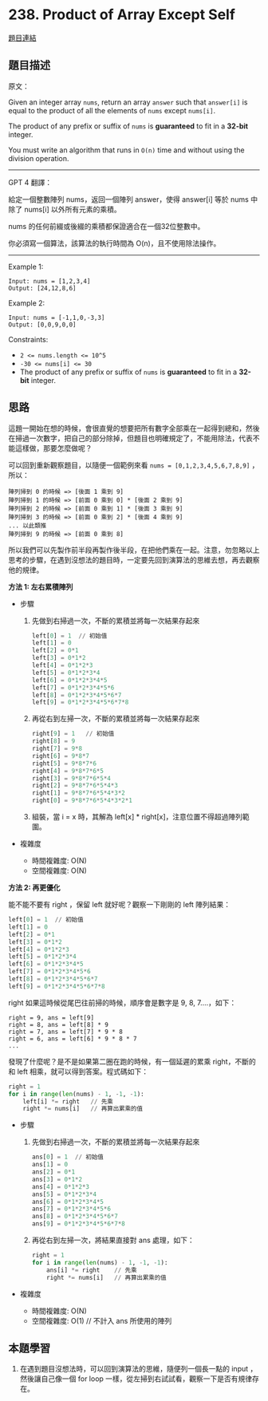 # 238. Product of Array Except Self
[題目連結](https://leetcode.com/problems/product-of-array-except-self/)

## 題目描述
原文：

Given an integer array `nums`, return an array `answer` such that `answer[i]` is equal to the product of all the elements of `nums` except `nums[i]`.

The product of any prefix or suffix of `nums` is **guaranteed** to fit in a **32-bit** integer.

You must write an algorithm that runs in `O(n)` time and without using the division operation.

----

GPT 4 翻譯：

給定一個整數陣列 nums，返回一個陣列 answer，使得 answer[i] 等於 nums 中除了 nums[i] 以外所有元素的乘積。

nums 的任何前綴或後綴的乘積都保證適合在一個32位整數中。

你必須寫一個算法，該算法的執行時間為 O(n)，且不使用除法操作。

----

Example 1:
```
Input: nums = [1,2,3,4]
Output: [24,12,8,6]
```

Example 2:
```
Input: nums = [-1,1,0,-3,3]
Output: [0,0,9,0,0]
```


Constraints:

* `2 <= nums.length <= 10^5`
* `-30 <= nums[i] <= 30`
* The product of any prefix or suffix of `nums` is **guaranteed** to fit in a **32-bit** integer.

## 思路

這題一開始在想的時候，會很直覺的想要把所有數字全部乘在一起得到總和，然後在掃過一次數字，把自己的部分除掉，但題目也明確規定了，不能用除法，代表不能這樣做，那要怎麼做呢？

可以回到重新觀察題目，以隨便一個範例來看 `nums = [0,1,2,3,4,5,6,7,8,9]` ，所以：
```
陣列掃到 0 的時候 => [後面 1 乘到 9]
陣列掃到 1 的時候 => [前面 0 乘到 0] * [後面 2 乘到 9]
陣列掃到 2 的時候 => [前面 0 乘到 1] * [後面 3 乘到 9]
陣列掃到 3 的時候 => [前面 0 乘到 2] * [後面 4 乘到 9]
... 以此類推
陣列掃到 9 的時候 => [前面 0 乘到 8]
```

所以我們可以先製作前半段再製作後半段，在把他們乘在一起。注意，勿忽略以上思考的步驟，在遇到沒想法的題目時，一定要先回到演算法的思維去想，再去觀察他的規律。

**方法 1: 左右累積陣列**

* 步驟
    1. 先做到右掃過一次，不斷的累積並將每一次結果存起來
        ```python
        left[0] = 1  // 初始值
        left[1] = 0
        left[2] = 0*1
        left[3] = 0*1*2
        left[4] = 0*1*2*3
        left[5] = 0*1*2*3*4
        left[6] = 0*1*2*3*4*5
        left[7] = 0*1*2*3*4*5*6
        left[8] = 0*1*2*3*4*5*6*7
        left[9] = 0*1*2*3*4*5*6*7*8
        ```
    2. 再從右到左掃一次，不斷的累積並將每一次結果存起來
        ```python
        right[9] = 1   // 初始值
        right[8] = 9
        right[7] = 9*8
        right[6] = 9*8*7
        right[5] = 9*8*7*6
        right[4] = 9*8*7*6*5
        right[3] = 9*8*7*6*5*4
        right[2] = 9*8*7*6*5*4*3
        right[1] = 9*8*7*6*5*4*3*2
        right[0] = 9*8*7*6*5*4*3*2*1
        ```
    3. 組裝，當 i = x 時，其解為 left[x] * right[x]，注意位置不得超過陣列範圍。

* 複雜度
    * 時間複雜度: O(N)
    * 空間複雜度: O(N)


**方法 2: 再更優化**

能不能不要有 right ，保留 left 就好呢？觀察一下剛剛的 left 陣列結果：

```python
left[0] = 1  // 初始值
left[1] = 0
left[2] = 0*1
left[3] = 0*1*2
left[4] = 0*1*2*3
left[5] = 0*1*2*3*4
left[6] = 0*1*2*3*4*5
left[7] = 0*1*2*3*4*5*6
left[8] = 0*1*2*3*4*5*6*7
left[9] = 0*1*2*3*4*5*6*7*8
```

right 如果這時候從尾巴往前掃的時候，順序會是數字是 9, 8, 7....，如下：
```
right = 9, ans = left[9] 
right = 8, ans = left[8] * 9
right = 7, ans = left[7] * 9 * 8
right = 6, ans = left[6] * 9 * 8 * 7
...
```

發現了什麼呢？是不是如果第二圈在跑的時候，有一個延遲的累乘 right，不斷的和 left 相乘，就可以得到答案。程式碼如下：

```python
right = 1
for i in range(len(nums) - 1, -1, -1):
    left[i] *= right   // 先乘
    right *= nums[i]   // 再算出累乘的值
```

* 步驟
    1. 先做到右掃過一次，不斷的累積並將每一次結果存起來
        ```python
        ans[0] = 1  // 初始值
        ans[1] = 0
        ans[2] = 0*1
        ans[3] = 0*1*2
        ans[4] = 0*1*2*3
        ans[5] = 0*1*2*3*4
        ans[6] = 0*1*2*3*4*5
        ans[7] = 0*1*2*3*4*5*6
        ans[8] = 0*1*2*3*4*5*6*7
        ans[9] = 0*1*2*3*4*5*6*7*8
        ```
    2. 再從右到左掃一次，將結果直接對 ans 處理，如下：
        ```python
        right = 1
        for i in range(len(nums) - 1, -1, -1):
            ans[i] *= right    // 先乘
            right *= nums[i]   // 再算出累乘的值
        ```

* 複雜度
    * 時間複雜度: O(N)
    * 空間複雜度: O(1)   // 不計入 ans 所使用的陣列


## 本題學習
1. 在遇到題目沒想法時，可以回到演算法的思維，隨便列一個長一點的 input ，然後讓自己像一個 for loop 一樣，從左掃到右試試看，觀察一下是否有規律存在。